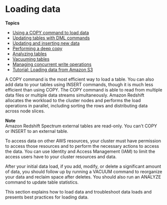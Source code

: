# Loading data<a name="t_Loading_data"></a>

**Topics**
+ [Using a COPY command to load data](t_Loading_tables_with_the_COPY_command.md)
+ [Updating tables with DML commands](t_Updating_tables_with_DML_commands.md)
+ [Updating and inserting new data](t_updating-inserting-using-staging-tables-.md)
+ [Performing a deep copy](performing-a-deep-copy.md)
+ [Analyzing tables](t_Analyzing_tables.md)
+ [Vacuuming tables](t_Reclaiming_storage_space202.md)
+ [Managing concurrent write operations](c_Concurrent_writes.md)
+ [Tutorial: Loading data from Amazon S3](tutorial-loading-data.md)

A COPY command is the most efficient way to load a table\. You can also add data to your tables using INSERT commands, though it is much less efficient than using COPY\. The COPY command is able to read from multiple data files or multiple data streams simultaneously\. Amazon Redshift allocates the workload to the cluster nodes and performs the load operations in parallel, including sorting the rows and distributing data across node slices\.

**Note**  
Amazon Redshift Spectrum external tables are read\-only\. You can't COPY or INSERT to an external table\.

To access data on other AWS resources, your cluster must have permission to access those resources and to perform the necessary actions to access the data\. You can use Identity and Access Management \(IAM\) to limit the access users have to your cluster resources and data\.

After your initial data load, if you add, modify, or delete a significant amount of data, you should follow up by running a VACUUM command to reorganize your data and reclaim space after deletes\. You should also run an ANALYZE command to update table statistics\.

This section explains how to load data and troubleshoot data loads and presents best practices for loading data\.